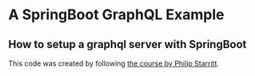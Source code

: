 # A SpringBoot GraphQL Example

## How to setup a graphql server with SpringBoot 

This code was created by following [the course by
Philip Starritt](https://www.youtube.com/watch?v=nju6jFW8CVw&list=PLiwhu8iLxKwL1TU0RMM6z7TtkyW-3-5Wi).